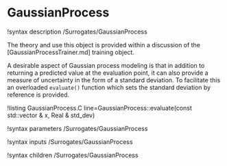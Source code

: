 # GaussianProcess

!syntax description /Surrogates/GaussianProcess

The theory and use this object is provided within a discussion of the [GaussianProcessTrainer.md] training
object.

A desirable aspect of Gaussian process modeling is that in addition to returning a predicted value at the evaluation point, it can also provide a measure of uncertainty in the form of a standard deviation. To facilitate this an overloaded `evaluate()` function which sets the standard deviation by reference is provided.

!listing GaussianProcess.C line=GaussianProcess::evaluate(const std::vector<Real> & x, Real & std_dev)


!syntax parameters /Surrogates/GaussianProcess

!syntax inputs /Surrogates/GaussianProcess

!syntax children /Surrogates/GaussianProcess
